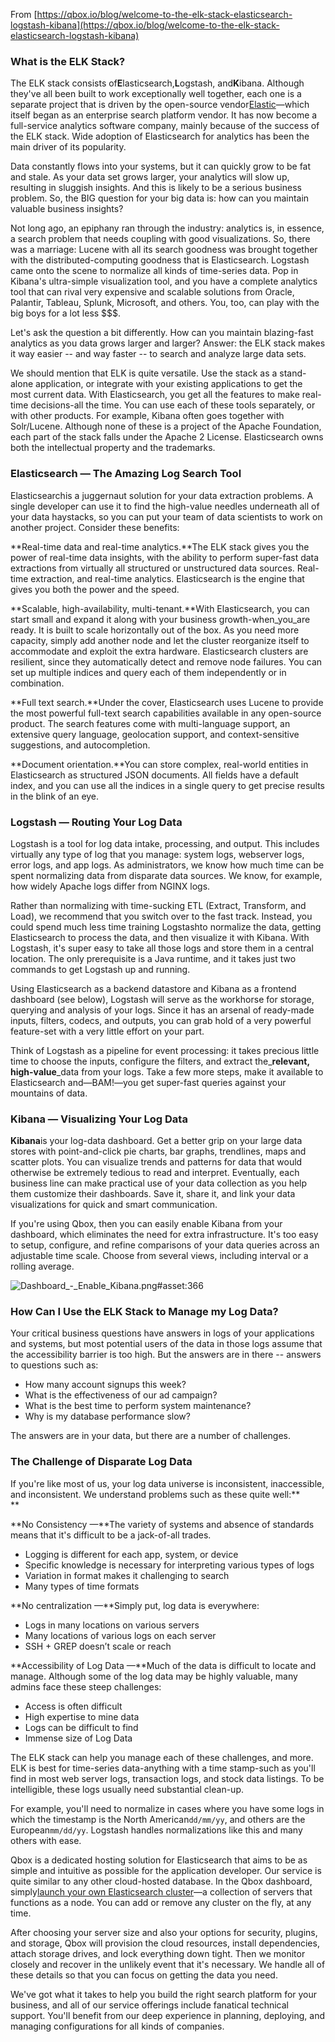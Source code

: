 From [https://qbox.io/blog/welcome-to-the-elk-stack-elasticsearch-logstash-kibana](https://qbox.io/blog/welcome-to-the-elk-stack-elasticsearch-logstash-kibana)

### What is the ELK Stack?

The ELK stack consists of**E**lasticsearch,**L**ogstash, and**K**ibana. Although they've all been built to work exceptionally well together, each one is a separate project that is driven by the open-source vendor[Elastic](https://www.elastic.co/)—which itself began as an enterprise search platform vendor. It has now become a full-service analytics software company, mainly because of the success of the ELK stack. Wide adoption of Elasticsearch for analytics has been the main driver of its popularity.

Data constantly flows into your systems, but it can quickly grow to be fat and stale. As your data set grows larger, your analytics will slow up, resulting in sluggish insights. And this is likely to be a serious business problem. So, the BIG question for your big data is: how can you maintain valuable business insights?

Not long ago, an epiphany ran through the industry: analytics is, in essence, a search problem that needs coupling with good visualizations. So, there was a marriage: Lucene with all its search goodness was brought together with the distributed-computing goodness that is Elasticsearch. Logstash came onto the scene to normalize all kinds of time-series data. Pop in Kibana's ultra-simple visualization tool, and you have a complete analytics tool that can rival very expensive and scalable solutions from Oracle, Palantir, Tableau, Splunk, Microsoft, and others. You, too, can play with the big boys for a lot less $$$.

Let's ask the question a bit differently. How can you maintain blazing-fast analytics as you data grows larger and larger? Answer: the ELK stack makes it way easier -- and way faster -- to search and analyze large data sets.

We should mention that ELK is quite versatile. Use the stack as a stand-alone application, or integrate with your existing applications to get the most current data. With Elasticsearch, you get all the features to make real-time decisions-all the time. You can use each of these tools separately, or with other products. For example, Kibana often goes together with Solr/Lucene. Although none of these is a project of the Apache Foundation, each part of the stack falls under the Apache 2 License. Elasticsearch owns both the intellectual property and the trademarks.

### **Elasticsearch — The Amazing Log Search Tool**

Elasticsearchis a juggernaut solution for your data extraction problems. A single developer can use it to find the high-value needles underneath all of your data haystacks, so you can put your team of data scientists to work on another project. Consider these benefits:

**Real-time data and real-time analytics.**The ELK stack gives you the power of real-time data insights, with the ability to perform super-fast data extractions from virtually all structured or unstructured data sources. Real-time extraction, and real-time analytics. Elasticsearch is the engine that gives you both the power and the speed.

**Scalable, high-availability, multi-tenant.**With Elasticsearch, you can start small and expand it along with your business growth-when_you_are ready. It is built to scale horizontally out of the box. As you need more capacity, simply add another node and let the cluster reorganize itself to accommodate and exploit the extra hardware. Elasticsearch clusters are resilient, since they automatically detect and remove node failures. You can set up multiple indices and query each of them independently or in combination.

**Full text search.**Under the cover, Elasticsearch uses Lucene to provide the most powerful full-text search capabilities available in any open-source product. The search features come with multi-language support, an extensive query language, geolocation support, and context-sensitive suggestions, and autocompletion.

**Document orientation.**You can store complex, real-world entities in Elasticsearch as structured JSON documents. All fields have a default index, and you can use all the indices in a single query to get precise results in the blink of an eye.

  


### Logstash — Routing Your Log Data

Logstash is a tool for log data intake, processing, and output. This includes virtually any type of log that you manage: system logs, webserver logs, error logs, and app logs. As administrators, we know how much time can be spent normalizing data from disparate data sources. We know, for example, how widely Apache logs differ from NGINX logs.

Rather than normalizing with time-sucking ETL \(Extract, Transform, and Load\), we recommend that you switch over to the fast track. Instead, you could spend much less time training Logstashto normalize the data, getting Elasticsearch to process the data, and then visualize it with Kibana. With Logstash, it's super easy to take all those logs and store them in a central location. The only prerequisite is a Java runtime, and it takes just two commands to get Logstash up and running.

Using Elasticsearch as a backend datastore and Kibana as a frontend dashboard \(see below\), Logstash will serve as the workhorse for storage, querying and analysis of your logs. Since it has an arsenal of ready-made inputs, filters, codecs, and outputs, you can grab hold of a very powerful feature-set with a very little effort on your part.

Think of Logstash as a pipeline for event processing: it takes precious little time to choose the inputs, configure the filters, and extract the_**relevant, high-value**_data from your logs. Take a few more steps, make it available to Elasticsearch and—BAM!—you get super-fast queries against your mountains of data.

### **Kibana — Visualizing Your Log Data**

**Kibana**is your log-data dashboard. Get a better grip on your large data stores with point-and-click pie charts, bar graphs, trendlines, maps and scatter plots. You can visualize trends and patterns for data that would otherwise be extremely tedious to read and interpret. Eventually, each business line can make practical use of your data collection as you help them customize their dashboards. Save it, share it, and link your data visualizations for quick and smart communication.

If you're using Qbox, then you can easily enable Kibana from your dashboard, which eliminates the need for extra infrastructure. It's too easy to setup, configure, and refine comparisons of your data queries across an adjustable time scale. Choose from several views, including interval or a rolling average.

![](https://qbox.io/img/blog/Dashboard_-_Enable_Kibana.png "Dashboard\_-\_Enable\_Kibana.png\#asset:366")

### **How Can I Use the ELK Stack to Manage my Log Data?**

Your critical business questions have answers in logs of your applications and systems, but most potential users of the data in those logs assume that the accessibility barrier is too high. But the answers are in there -- answers to questions such as:

* How many account signups this week?
* What is the effectiveness of our ad campaign?
* What is the best time to perform system maintenance?
* Why is my database performance slow?

The answers are in your data, but there are a number of challenges.

### **The Challenge of Disparate Log Data**

If you're like most of us, your log data universe is inconsistent, inaccessible, and inconsistent. We understand problems such as these quite well:**  
**

**No Consistency —**The variety of systems and absence of standards means that it's difficult to be a jack-of-all trades.

* Logging is different for each app, system, or device
* Specific knowledge is necessary for interpreting various types of logs
* Variation in format makes it challenging to search
* Many types of time formats

**No centralization —**Simply put, log data is everywhere:

* Logs in many locations on various servers
* Many locations of various logs on each server
* SSH + GREP doesn’t scale or reach

**Accessibility of Log Data —**Much of the data is difficult to locate and manage. Although some of the log data may be highly valuable, many admins face these steep challenges:

* Access is often difficult
* High expertise to mine data
* Logs can be difficult to find
* Immense size of Log Data

The ELK stack can help you manage each of these challenges, and more. ELK is best for time-series data-anything with a time stamp-such as you'll find in most web server logs, transaction logs, and stock data listings. To be intelligible, these logs usually need substantial clean-up.

For example, you'll need to normalize in cases where you have some logs in which the timestamp is the North American`dd/mm/yy`, and others are the European`mm/dd/yy`. Logstash handles normalizations like this and many others with ease.

Qbox is a dedicated hosting solution for Elasticsearch that aims to be as simple and intuitive as possible for the application developer. Our service is quite similar to any other cloud-hosted database. In the Qbox dashboard, simply[launch your own Elasticsearch cluster](https://qbox.io/signup?utm_source=blog&utm_campaign=tutorial&utm_term=launch_your_cluster&utm_medium=article)—a collection of servers that functions as a node. You can add or remove any cluster on the fly, at any time.

After choosing your server size and also your options for security, plugins, and storage, Qbox will provision the cloud resources, install dependencies, attach storage drives, and lock everything down tight. Then we monitor closely and recover in the unlikely event that it's necessary. We handle all of these details so that you can focus on getting the data you need.

We've got what it takes to help you build the right search platform for your business, and all of our service offerings include fanatical technical support. You'll benefit from our deep experience in planning, deploying, and managing configurations for all kinds of companies.

